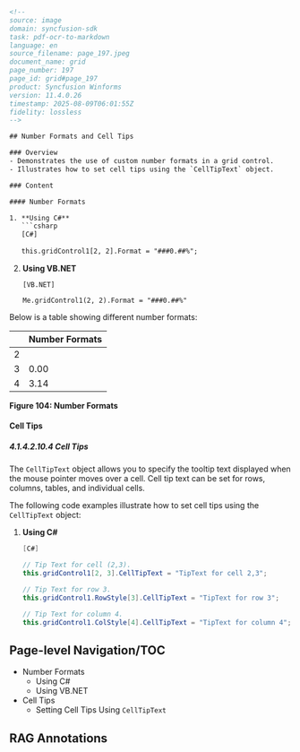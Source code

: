 ```html
<!-- 
source: image
domain: syncfusion-sdk
task: pdf-ocr-to-markdown
language: en
source_filename: page_197.jpeg
document_name: grid
page_number: 197
page_id: grid#page_197
product: Syncfusion Winforms
version: 11.4.0.26
timestamp: 2025-08-09T06:01:55Z
fidelity: lossless
--> 

## Number Formats and Cell Tips

### Overview
- Demonstrates the use of custom number formats in a grid control.
- Illustrates how to set cell tips using the `CellTipText` object.

### Content

#### Number Formats

1. **Using C#**
   ```csharp
   [C#]
   
   this.gridControl1[2, 2].Format = "###0.##%";
   ```

2. **Using VB.NET**
   ```vbnet
   [VB.NET]
   
   Me.gridControl1(2, 2).Format = "###0.##%"
   ```

Below is a table showing different number formats:

|   | Number Formats           |
|---|---------------------------|
| 2 |                           |
| 3 | 0.00                    | C | 0.00; (0.00) | ###0.##% | #0.#E+00 |
| 4 | 3.14                    | $3.14       | 3.14        | 314.16%  | 31.4E-01 |

**Figure 104: Number Formats**

#### Cell Tips

##### 4.1.4.2.10.4 Cell Tips

The `CellTipText` object allows you to specify the tooltip text displayed when the mouse pointer moves over a cell. Cell tip text can be set for rows, columns, tables, and individual cells.

The following code examples illustrate how to set cell tips using the `CellTipText` object:

1. **Using C#**
   ```csharp
   [C#]
   
   // Tip Text for cell (2,3).
   this.gridControl1[2, 3].CellTipText = "TipText for cell 2,3";
   
   // Tip Text for row 3.
   this.gridControl1.RowStyle[3].CellTipText = "TipText for row 3";
   
   // Tip Text for column 4.
   this.gridControl1.ColStyle[4].CellTipText = "TipText for column 4";
   ```

## Page-level Navigation/TOC

- Number Formats
  - Using C#
  - Using VB.NET
- Cell Tips
  - Setting Cell Tips Using `CellTipText`

## RAG Annotations
<!-- tags: [syncfusion, winforms, grid, number formats, cell tips, cell tip text, cell styles] keywords: [grid, CellTipText, number formats, tooltip, cell tip, C#, VB.NET] -->
```